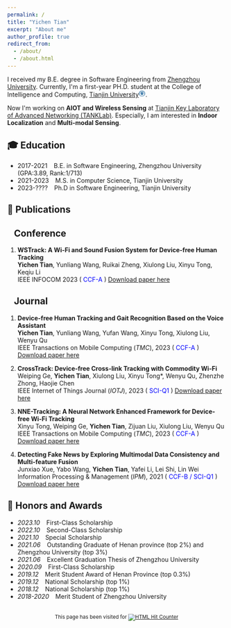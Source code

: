 ```yaml
---
permalink: /
title: "Yichen Tian"
excerpt: "About me"
author_profile: true
redirect_from: 
  - /about/
  - /about.html
---
```

<span class='anchor' id='about-me'></span>

I received my B.E. degree in Software Engineering from [Zhengzhou University](http://softschool.zzu.edu.cn/). Currently, I'm a first-year PH.D. student at the College of Intelligence and Computing, [Tianjin University](http://cic.tju.edu.cn/english/home.htm)<img src='images/logo_TJU.png' style='width: 1.1em;'>.

Now I'm working on **AIOT and Wireless Sensing** at [Tianjin Key Laboratory of Advanced Networking (TANKLab)](http://tj.teacher.360eol.com/teacherBasic/preview?teacherId=12111). Especially, I am interested in **Indoor Localization** and **Multi-modal Sensing**. 


## 🎓 Education
* 2017-2021 &ensp; B.E. in Software Engineering, Zhengzhou University (GPA:3.89, Rank:1/713)
* 2021-2023 &ensp; M.S. in Computer Science, Tianjin University
* 2023-???? &ensp; Ph.D in Software Engineering, Tianjin University

<!---
## 🔥 News
- *2022.12*: 🎉 One paper is accepted by **INFOCOM 2023**!
- *2021.06*: 🎓 Acquired my B.E. degree from Zhengzhou University as an outstanding graduate.
- *2021.05*: 🎉 One paper is accepted by **IPM**!
- *2020.11*: ✨ Joined **NCC group** of **TankLab** at the College of Intelligence and Computing,  Tianjin University
- *2020.10*: 🎉 Acquired a postgraduate recommendation qualification, and decided to pursue my master’s degree in Tianjin University!
- *2020.10*: 🎉 Acquired Offers from UNSW, USYD, and UniMelb!
- *2019.12*: 🏅 Awarded a national scholarship!
- *2018.12*: 🏅 Awarded a national scholarship!
-->

## 📝 Publications
## &ensp; **Conference**
1. **WSTrack: A Wi-Fi and Sound Fusion System for Device-free Human Tracking** <br/>
   **Yichen Tian**, Yunliang Wang, Ruikai Zheng, Xiulong Liu, Xinyu Tong, Keqiu Li<br/>
   IEEE INFOCOM 2023 (<font color=blue> CCF-A </font>) [Download paper here](http://TianTYC.github.io/files/wstrack.pdf)<br/>

## &ensp; **Journal**


1. **Device-free Human Tracking and Gait Recognition Based on the Voice Assistant** <br/>
   **Yichen Tian**, Yunliang Wang, Yufan Wang, Xinyu Tong, Xiulong Liu, Wenyu Qu <br/>
   IEEE Transactions on Mobile Computing (_TMC_), 2023 (<font color=blue> CCF-A </font>) [Download paper here](http://TianTYC.github.io/files/wstrack+_final.pdf)<br/>

2. **CrossTrack: Device-free Cross-link Tracking with Commodity Wi-Fi** <br/>
   Weiping Ge, **Yichen Tian**, Xiulong Liu, Xinyu Tong*, Wenyu Qu, Zhenzhe Zhong, Haojie Chen <br/>
   IEEE Internet of Things Journal (_IOTJ_), 2023 (<font color=blue> SCI-Q1 </font>) [Download paper here](http://TianTYC.github.io/files/crosstrack_final.pdf)<br/>

3. **NNE-Tracking: A Neural Network Enhanced Framework for Device-free Wi-Fi Tracking** <br/>
   Xinyu Tong, Weiping Ge, **Yichen Tian**, Zijuan Liu, Xiulong Liu, Wenyu Qu <br/>
   IEEE Transactions on Mobile Computing (_TMC_), 2023 (<font color=blue> CCF-A </font>) [Download paper here](http://TianTYC.github.io/files/nne_final.pdf)<br/>

4. **Detecting Fake News by Exploring Multimodal Data Consistency and Multi-feature Fusion** <br/>
   Junxiao Xue, Yabo Wang, **Yichen Tian**, Yafei Li, Lei Shi, Lin Wei <br/>
   Information Processing & Management (_IPM_), 2021 (<font color=blue> CCF-B / SCI-Q1 </font>) [Download paper here](http://TianTYC.github.io/files/fakenews_final.pdf)<br/>







## 🏅 Honors and Awards
- *2023.10* &ensp; First-Class Scholarship
- *2022.10* &ensp; Second-Class Scholarship
- *2021.10* &ensp; Special Scholarship 
- *2021.06* &ensp; Outstanding Graduate of Henan province (top 2%) and Zhengzhou University (top 3%)
- *2021.06* &ensp; Excellent Graduation Thesis of Zhengzhou University
- *2020.09* &ensp; First-Class Scholarship 
- *2019.12* &ensp; Merit Student Award of Henan Province (top 0.3%)
- *2019.12* &ensp; National Scholarship (top 1%)
- *2018.12* &ensp; National Scholarship (top 1%)
- *2018-2020* &ensp; Merit Student of Zhengzhou University

<div id="footer1">
		<h2> </h2>
		<div align="center">
		  <small>This page has been visited for
			<a href="https://www.easycounter.com/">
			<img src="https://www.easycounter.com/counter.php?tyc" border="0" alt="HTML Hit Counter"></a>

	
  <p>
	<center>
	<div align="center" style="width:20%">
	  <script type="text/javascript" id="clstr_globe" src="//clustrmaps.com/globe.js?d=qiU-RdfzQ5M0yLNi5rDZWbDZB2ulHFNhMw_1-YiP1pg"></script>
	</div>        
	</center>
  </p>
